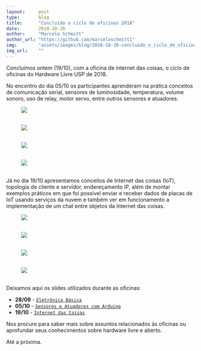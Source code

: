 ```yaml
---
layout:     post
type:       blog
title:      "Concluído o ciclo de oficinas 2018"
date:       2018-10-20
author:     "Marcelo Schmitt"
author_url: "https://github.com/marceloschmitt1"
img:        "assets/images/blog/2018-10-20-concluido_o_ciclo_de_oficinas_2018/of2-01.jpg"
img_url:    ""
---
```


Concluímos ontem (19/10), com a oficina de internet das coisas, o ciclo de oficinas do Hardware Livre USP de 2018.

No encontro do dia 05/10 os participantes aprenderam na prática conceitos de comunicação serial, sensores de luminosidade, temperatura, volume sonoro, uso de relay, motor servo, entre outros sensores e atuadores. 

<div class="img-container">
  <figure>
    <img src="{{ site.baseurl }}/assets/images/blog/2018-10-20-concluido_o_ciclo_de_oficinas_2018/of2-01.jpg">
    <figcaption>&nbsp;</figcaption>
  </figure>
  <figure>
    <img src="{{ site.baseurl }}/assets/images/blog/2018-10-20-concluido_o_ciclo_de_oficinas_2018/of2-02.jpg">
    <figcaption>&nbsp;</figcaption>
  </figure>
  <figure>
    <img src="{{ site.baseurl }}/assets/images/blog/2018-10-20-concluido_o_ciclo_de_oficinas_2018/of2-03.jpg">
    <figcaption>&nbsp;</figcaption>
  </figure>
  <figure>
    <img src="{{ site.baseurl }}/assets/images/blog/2018-10-20-concluido_o_ciclo_de_oficinas_2018/of2-04.jpg">
    <figcaption>&nbsp;</figcaption>
  </figure>
</div>

Já no dia 19/10 apresentamos conceitos de Internet das coisas (IoT), topologia de cliente e servidor, endereçamento IP, além de montar exemplos práticos em que foi possível enviar e receber dados de placas de IoT usando serviços da nuvem e também ver em funcionamento a implementação de um chat entre objetos da Internet das coisas.

<div class="img-container">
  <figure>
    <img src="{{ site.baseurl }}/assets/images/blog/2018-10-20-concluido_o_ciclo_de_oficinas_2018/of3-01.jpg">
    <figcaption>&nbsp;</figcaption>
  </figure>
  <figure>
    <img src="{{ site.baseurl }}/assets/images/blog/2018-10-20-concluido_o_ciclo_de_oficinas_2018/of3-02.jpg">
    <figcaption>&nbsp;</figcaption>
  </figure>
  <figure>
    <img src="{{ site.baseurl }}/assets/images/blog/2018-10-20-concluido_o_ciclo_de_oficinas_2018/of3-03.jpg">
    <figcaption>&nbsp;</figcaption>
  </figure>
  <figure>
    <img src="{{ site.baseurl }}/assets/images/blog/2018-10-20-concluido_o_ciclo_de_oficinas_2018/of3-04.jpg">
    <figcaption>&nbsp;</figcaption>
  </figure>
</div>

Deixamos aqui os slides utilizados durante as oficinas:

- **28/09** - <a href="{{ site.baseurl }}/assets/slides/blog/2018-10-20-concluido_o_ciclo_de_oficinas_2018/HardwareLivreUSP-GrupoEletronicaBasica2018.pdf">`Eletrônica Básica`</a> 
- **05/10** - <a href="{{ site.baseurl }}/assets/slides/blog/2018-10-20-concluido_o_ciclo_de_oficinas_2018/HLUSP-Sensores2018.pdf">`Sensores e Atuadores com Arduino`</a>
- **19/10** - <a href="{{ site.baseurl }}/assets/slides/blog/2018-10-20-concluido_o_ciclo_de_oficinas_2018/Oficina-IoT2018.pdf">`Internet das Coisas`</a>

Nos procure para saber mais sobre assuntos relacionados às oficinas ou aprofundar seus conhecimentos sobre hardware livre e aberto.

Até a próxima.
